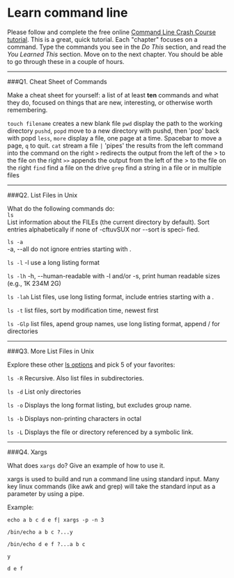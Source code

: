 # Learn command line

Please follow and complete the free online [Command Line Crash Course
tutorial](http://cli.learncodethehardway.org/book/). This is a great,
quick tutorial. Each "chapter" focuses on a command. Type the commands
you see in the _Do This_ section, and read the _You Learned This_
section. Move on to the next chapter. You should be able to go through
these in a couple of hours.

---

###Q1.  Cheat Sheet of Commands  

Make a cheat sheet for yourself: a list of at least **ten** commands and what they do, focused on things that are new, interesting, or otherwise worth remembering.

`touch filename`  creates a new blank file
`pwd`             display the path to the working directory
`pushd`, `popd`   move to a new directory with pushd, then 'pop' back with popd
`less`, `more`    display a file, one page at a time.  Spacebar to move a page, `q` to quit.
`cat`             stream a file 
`|`               'pipes' the results from the left command into the command on the right
`>`              redirects the output from the left of the > to the file on the right
`>>`             appends the output from the left of the > to the file on the right
`find`            find a file on the drive
`grep`           find a string in a file or in multiple files





---

###Q2.  List Files in Unix   

What do the following commands do:  
`ls`  
  List  information  about  the FILEs (the current directory by default).
       Sort entries alphabetically if none of -cftuvSUX nor --sort  is  speci‐
       fied.

`ls -a`  
       -a, --all
              do not ignore entries starting with .

`ls -l`   -l     use a long listing format

`ls -lh`   -h, --human-readable
              with -l and/or -s, print human readable sizes (e.g., 1K 234M 2G)


`ls -lah`  List files, use long listing format, include entries starting with a .

`ls -t`    list files, sort by modification time, newest first

`ls -Glp`  list files, apend group names, use long listing format, append / for directories

---

###Q3.  More List Files in Unix  

Explore these other [ls options](http://www.techonthenet.com/unix/basic/ls.php) and pick 5 of your favorites:

`ls -R`   Recursive. Also list files in subdirectories.

`ls -d`   List only directories

`ls -o`   Displays the long format listing, but excludes group name.

`ls -b`   Displays non-printing characters in octal

`ls -L`   Displays the file or directory referenced by a symbolic link.



---

###Q4.  Xargs   

What does `xargs` do? Give an example of how to use it.

xargs is used to build and run a command line using standard input.  Many key linux commands (like awk and grep) will take the standard input as a parameter by using a pipe.

Example:

`echo a b c d e f| xargs -p -n 3`

`/bin/echo a b c ?...y`

`/bin/echo d e f ?...a b c`

`y`

`d e f`


 

